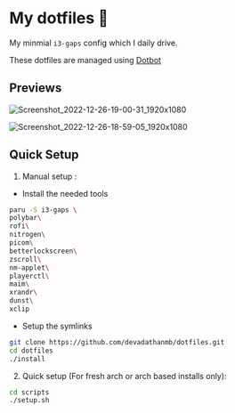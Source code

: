 # My dotfiles 🖤

My minmial `i3-gaps` config which I daily drive.  
  
These dotfiles are managed using [Dotbot](https://github.com/anishathalye/dotbot)

## Previews


![Screenshot_2022-12-26-19-00-31_1920x1080](https://user-images.githubusercontent.com/84301852/209554163-78811273-6cab-4f20-9524-c7e7889f445b.png)


![Screenshot_2022-12-26-18-59-05_1920x1080](https://user-images.githubusercontent.com/84301852/209554166-c5cce4ce-ea2b-42b1-86c7-f050a7c443b4.png)


## Quick Setup

1. Manual setup :

- Install the needed tools
```bash
paru -S i3-gaps \
polybar\
rofi\
nitrogen\
picom\
betterlockscreen\
zscroll\
nm-applet\
playerctl\
maim\
xrandr\
dunst\
xclip
```

- Setup the symlinks  
```bash
git clone https://github.com/devadathanmb/dotfiles.git
cd dotfiles
./install
```

2. Quick setup (For fresh arch or arch based installs only):
```bash
cd scripts
./setup.sh
```
